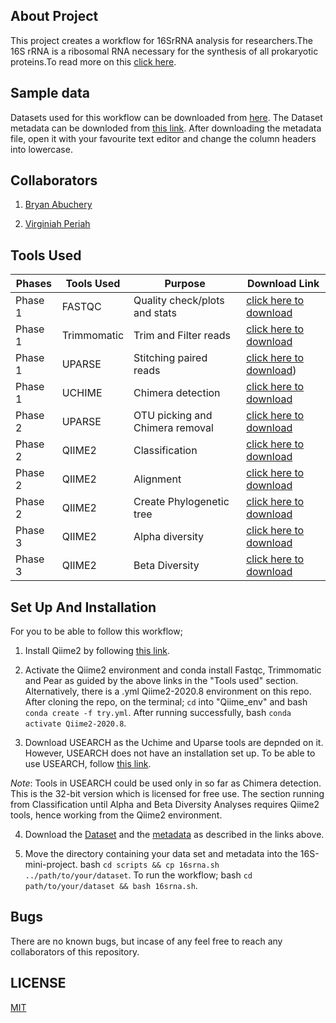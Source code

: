 ## About Project
This project creates a workflow for 16SrRNA analysis for researchers.The 16S rRNA is a ribosomal RNA necessary for the synthesis of all prokaryotic proteins.To read more on this [click here](https://www.cd-genomics.com/blog/16s-rrna-one-of-the-most-important-rrnas/).


## Sample data
Datasets used for this workflow can be downloaded from [here](http://h3data.cbio.uct.ac.za/assessments/16SrRNADiversityAnalysis/practice/dataset1/). The Dataset metadata can be downloded from [this link](http://h3data.cbio.uct.ac.za/assessments/16SrRNADiversityAnalysis/practice/practice.dataset1.metadata.tsv). After downloading the metadata file, open it with your favourite text editor and change the column headers into lowercase.



## Collaborators

1. [Bryan Abuchery](https://github.com/BryanAbuchery)

2. [Virginiah Periah](https://github.com/virginiah894)


## Tools Used

| Phases | Tools Used | Purpose | Download Link |
| --------------- |--------------- |--------------- | --------------- |
| Phase 1 | FASTQC | Quality check/plots and stats | [click here to download](https://anaconda.org/bioconda/fastqc)|
| Phase 1 | Trimmomatic | Trim and Filter reads | [click here to download](https://anaconda.org/bioconda/trimmomatic) |
| Phase 1 | UPARSE | Stitching paired reads | [click here to download](http://www.metagenomics.wiki/tools/16s/qiime/install/usearch61)) |
| Phase 1 | UCHIME | Chimera detection | [click here to download](http://www.metagenomics.wiki/tools/16s/qiime/install/usearch61)|
| Phase 2 | UPARSE | OTU picking  and Chimera removal| [click here to download](http://www.metagenomics.wiki/tools/16s/qiime/install/usearch61)|
| Phase 2 | QIIME2 | Classification | [click here to download](https://docs.qiime2.org/2020.8/)|
| Phase 2 | QIIME2 | Alignment | [click here to download](https://docs.qiime2.org/2020.8/) |
| Phase 2 | QIIME2 | Create Phylogenetic tree| [click here to download](https://docs.qiime2.org/2020.8/)|
| Phase 3 | QIIME2 | Alpha diversity | [click here to download](https://docs.qiime2.org/2020.8/) |
| Phase 3 | QIIME2 | Beta Diversity |[click here to download](https://docs.qiime2.org/2020.8/)|




## Set Up And Installation

For you to be able to follow this workflow;

1. Install Qiime2 by following [this link](https://docs.qiime2.org/2020.8/install/native/).

2. Activate the Qiime2 environment and conda install Fastqc, Trimmomatic and Pear as guided by the above links in the "Tools used" section. Alternatively, there is a .yml Qiime2-2020.8 environment on this repo. After cloning the repo, on the terminal; `cd` into "Qiime_env" and bash `conda create -f try.yml`. After running successfully, bash `conda activate Qiime2-2020.8`.

3. Download USEARCH as the Uchime and Uparse tools are depnded on it. However, USEARCH does not have an installation set up. To be able to use USEARCH, follow [this link](http://www.metagenomics.wiki/tools/16s/qiime/install/usearch61).

_Note_: Tools in USEARCH could be used only in so far as Chimera detection. This is the 32-bit version which is licensed for free use. The section running from Classification until Alpha and Beta Diversity Analyses requires Qiime2 tools, hence working from the Qiime2 environment.

4. Download the [Dataset](http://h3data.cbio.uct.ac.za/assessments/16SrRNADiversityAnalysis/practice/dataset1/) and the [metadata](http://h3data.cbio.uct.ac.za/assessments/16SrRNADiversityAnalysis/practice/practice.dataset1.metadata.tsv) as described in the links above.

5. Move the directory containing your data set and metadata into the 16S-mini-project. bash `cd scripts && cp 16srna.sh ../path/to/your/dataset`. To run the workflow; bash `cd path/to/your/dataset && bash 16srna.sh`. 



## Bugs
There are no known bugs, but incase of any feel free to reach any collaborators of this repository.


## LICENSE
[MIT](https://github.com/mbbu/16S-mini-project/blob/main/LICENSE)
